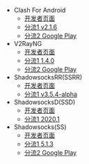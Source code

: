 * Clash For Android
	* [开发者页面](https://github.com/Kr328/ClashForAndroid/releases)
	* [分流1 v2.1.6](https://share.weiyun.com/tFC4j7cL)
	* [分流2 Google Play](https://play.google.com/store/apps/details?id=com.github.kr328.clash&hl=zh)
* V2RayNG
	* [开发者页面](https://github.com/2dust/v2rayNG/releases)
	* [分流1 1.4.0](https://share.weiyun.com/hllGgAhV)
	* [分流2 Google Play](https://play.google.com/store/apps/details?id=com.v2ray.ang&hl=zh)
* ShadowsocksRR(SSRR)
	* [开发者页面](https://github.com/shadowsocksrr/shadowsocksr-android/releases)
	* [分流1 v3.5.4-alpha](https://share.weiyun.com/0CfShZpd)
* ShadowsocksD(SSD)
	* [开发者页面](https://github.com/TheCGDF/SSD-Android/releases)
	* [分流1 2020.1](https://share.weiyun.com/oEyxRLJf)
* Shadowsocks(SS)
	* [开发者页面](https://github.com/shadowsocks/shadowsocks-android/releases)
	* [分流1 5.1.3](https://share.weiyun.com/OqMq14BR)
	* [分流2 Google Play](https://play.google.com/store/apps/details?id=com.github.shadowsocks)

